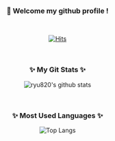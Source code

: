 <div align="center"> 

<!--![header](https://capsule-render.vercel.app/api?type=soft&color=gradient&customColorList=23&height=200&section=header&text=Welcome-nl-hyunju's%20github%20Profile&fontSize=70&animation=twinkling)-->
  
###  :wave: Welcome my github profile !
  
  
 <br/>
  
[![Hits](https://hits.seeyoufarm.com/api/count/incr/badge.svg?url=https%3A%2F%2Fgithub.com%2Fryu820&count_bg=%23508E00&title_bg=%23000000&title=hits&edge_flat=true)](https://hits.seeyoufarm.com)
<!--  
 <br/> 
<img src="https://img.shields.io/badge/JavaScript-F7DF1E?style=for-the-badge&logo=JavaScript&logoColor=white">
<img src="https://img.shields.io/badge/typescript-3178C6?style=for-the-badge&logo=typescript&logoColor=white">
<img src="https://img.shields.io/badge/Node.js-339933?style=for-the-badge&logo=Node.js&logoColor=white"/>
  <br/>
<img alt="Express" src="https://img.shields.io/badge/Express-000000?style=for-the-badge&logo=Express&logoColor=white">
<img src="https://img.shields.io/badge/nestjs-E0234E?style=for-the-badge&logo=nestjs&logoColor=white">
<img src="https://img.shields.io/badge/sequelize-52B0E7?style=for-the-badge&logo=sequelize&logoColor=white">
  <br/>
<img src="https://img.shields.io/badge/amazon ec2-FF9900?style=for-the-badge&logo=amazon ec2&logoColor=white">
<img src="https://img.shields.io/badge/amazon rds-527FFF?style=for-the-badge&logo=amazon rds&logoColor=white">
<img src="https://img.shields.io/badge/amazon s3-569A31?style=for-the-badge&logo=amazon s3&logoColor=white"> 
<br/>
<img src="https://img.shields.io/badge/mysql-4479A1?style=for-the-badge&logo=mysql&logoColor=white">
<img src="https://img.shields.io/badge/mongodb-47A248?style=for-the-badge&logo=mongodb&logoColor=white">
<img src="https://img.shields.io/badge/postgresql-4169E1?style=for-the-badge&logo=postgresql&logoColor=white">
<br/>  
<img src="https://img.shields.io/badge/jest-C21325?style=for-the-badge&logo=jest&logoColor=white">
<br/> 
-->
  <br/>
  
<h3 align="center">✨ My Git Stats ✨</h3>
  
![ryu820's github stats](https://github-readme-stats.vercel.app/api?username=ryu820&theme=vue&show_icons=true)

<br/>
  
<h3 align="center">✨ Most Used Languages ✨</h3>
  
![Top Langs](https://github-readme-stats.vercel.app/api/top-langs/?username=ryu820&layout=compact&theme=vue)
  
<br/>

<br/>
  
</div>
